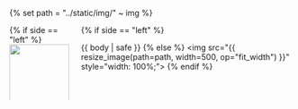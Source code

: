 {% set path = "../static/img/" ~ img %}
<div class="my-6">
<div class="columns is-vcentered">
<div class="column">
{% if side == "left" %}
<img src="{{ resize_image(path=path, width=500, op="fit_width") }}" style="width: 100%;">
{% else %}

{{ body | safe }}
{% endif %}
</div>
<div class="column">
{% if side == "left" %}

{{ body | safe }}
{% else %}
<img src="{{ resize_image(path=path, width=500, op="fit_width") }}" style="width: 100%;">
{% endif %}
</div>
</div>
</div>
